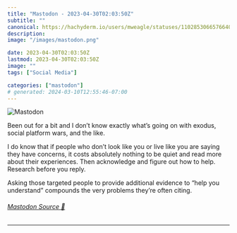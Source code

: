 ```yaml
---
title: "Mastodon - 2023-04-30T02:03:50Z"
subtitle: ""
canonical: https://hachyderm.io/users/mweagle/statuses/110285306657664079
description:
image: "/images/mastodon.png"

date: 2023-04-30T02:03:50Z
lastmod: 2023-04-30T02:03:50Z
image: ""
tags: ["Social Media"]

categories: ["mastodon"]
# generated: 2024-03-10T12:55:46-07:00
---
```

![Mastodon](/images/mastodon.png)

<p>Been out for a bit and I don’t know exactly what’s going on with exodus, social platform wars, and the like. </p><p>I do know that if people who don’t look like you or live like you are saying they have concerns, it costs absolutely nothing to be quiet and read more about their experiences. Then acknowledge and figure out how to help. Research before you reply. </p><p>Asking those targeted people to provide additional evidence to “help you understand” compounds the very problems they’re often citing.</p>


###### [Mastodon Source 🐘](https://hachyderm.io/@mweagle/110285306657664079)

___
